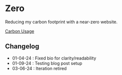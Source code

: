 # Zero
Reducing my carbon footprint with a near-zero website.

[Carbon Usage](https://digitalbeacon.co/report/calebjolliffe-co)

## Changelog
- 01-04-24 : Fixed bio for clarity/readability
- 01-09-24 : Testing blog post setup
- 03-06-24 : Iteration retired
